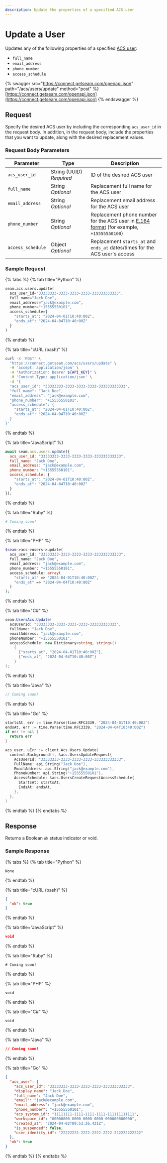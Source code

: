```yaml
---
description: Update the properties of a specified ACS user
---
```


# Update a User

Updates any of the following properties of a specified [ACS user](../../../capability-guides/access-systems/user-management/):

* `full_name`
* `email_address`
* `phone_number`
* `access_schedule`

{% swagger src="https://connect.getseam.com/openapi.json" path="/acs/users/update" method="post" %}
[https://connect.getseam.com/openapi.json](https://connect.getseam.com/openapi.json)
{% endswagger %}

## Request

Specify the desired ACS user by including the corresponding `acs_user_id` in the request body. In addition, in the request body, include the properties that you want to update, along with the desired replacement values.

### Request Body Parameters

<table><thead><tr><th>Parameter</th><th width="112.33333333333331">Type</th><th>Description</th></tr></thead><tbody><tr><td><code>acs_user_id</code></td><td>String (UUID)<br><em>Required</em></td><td>ID of the desired ACS user</td></tr><tr><td><code>full_name</code></td><td>String<br><em>Optional</em></td><td>Replacement full name for the ACS user</td></tr><tr><td><code>email_address</code></td><td>String<br><em>Optional</em></td><td>Replacement email address for the ACS user</td></tr><tr><td><code>phone_number</code></td><td>String<br><em>Optional</em></td><td>Replacement phone number for the ACS user in <a href="https://www.itu.int/rec/T-REC-E.164/en">E.164 format</a> (for example, <code>+15555550100</code>)</td></tr><tr><td><code>access_schedule</code></td><td>Object<br><em>Optional</em></td><td>Replacement <code>starts_at</code> and <code>ends_at</code> dates/times for the ACS user's access</td></tr></tbody></table>

### Sample Request

{% tabs %}
{% tab title="Python" %}
```python
seam.acs.users.update(
  acs_user_id="33333333-3333-3333-3333-333333333333",
  full_name="Jack Doe",
  email_address="jack@example.com",
  phone_number="+15555550101",
  access_schedule={
    "starts_at": "2024-04-01T10:40:00Z",
    "ends_at": "2024-04-04T10:40:00Z"
  }
)
```
{% endtab %}

{% tab title="cURL (bash)" %}
```bash
curl -X 'POST' \
  "https://connect.getseam.com/acs/users/update" \
  -H 'accept: application/json' \
  -H "Authorization: Bearer ${API_KEY}" \
  -H 'Content-Type: application/json' \
  -d '{
  "acs_user_id": "33333333-3333-3333-3333-333333333333",
  "full_name": "Jack Doe",
  "email_address": "jack@example.com",
  "phone_number": "+15555550101",
  "access_schedule": {
    "starts_at": "2024-04-01T10:40:00Z",
    "ends_at": "2024-04-04T10:40:00Z"
  }
}'
```
{% endtab %}

{% tab title="JavaScript" %}
```javascript
await seam.acs.users.update({
  acs_user_id: "33333333-3333-3333-3333-333333333333",
  full_name: "Jack Doe",
  email_address: "jack@example.com",
  phone_number: "+15555550101",
  access_schedule: {
    "starts_at": "2024-04-01T10:40:00Z",
    "ends_at": "2024-04-04T10:40:00Z"
  }
});
```
{% endtab %}

{% tab title="Ruby" %}
```ruby
# Coming soon!
```
{% endtab %}

{% tab title="PHP" %}
```php
$seam->acs->users->update(
  acs_user_id: "33333333-3333-3333-3333-333333333333",
  full_name: "Jack Doe",
  email_address: "jack@example.com",
  phone_number: "+15555550101",
  access_schedule: array(
    "starts_at" => "2024-04-01T10:40:00Z",
    "ends_at" => "2024-04-04T10:40:00Z"
  )
);
```
{% endtab %}

{% tab title="C#" %}
```csharp
seam.UsersAcs.Update(
  acsUserId: "33333333-3333-3333-3333-333333333333",
  fullName: "Jack Doe",
  emailAddress: "jack@example.com",
  phoneNumber: "+15555550101",
  accessSchedule: new Dictionary<string, string>()
    {
      {"starts_at", "2024-04-01T10:40:00Z"},
      {"ends_at", "2024-04-04T10:40:00Z"}
    }
);
```
{% endtab %}

{% tab title="Java" %}
```java
// Coming soon!
```
{% endtab %}

{% tab title="Go" %}
```go
startsAt, err := time.Parse(time.RFC3339, "2024-04-01T10:40:00Z")
endsAt, err := time.Parse(time.RFC3339, "2024-04-04T10:40:00Z")
if err != nil {
  return err
}

acs_user, uErr := client.Acs.Users.Update(
  context.Background(), &acs.UsersUpdateRequest{
    AcsUserId: "33333333-3333-3333-3333-333333333333",
    FullName: api.String("Jack Doe"),
    EmailAddress: api.String("jack@example.com"),
    PhoneNumber: api.String("+15555550101"),
    AccessSchedule: &acs.UsersCreateRequestAccessSchedule{
      StartsAt: startsAt,
      EndsAt: endsAt,
    },
  },
)
```
{% endtab %}
{% endtabs %}

## Response

Returns a Boolean `ok` status indicator or void.

### Sample Response

{% tabs %}
{% tab title="Python" %}
```
None
```
{% endtab %}

{% tab title="cURL (bash)" %}
```json
{
  "ok": true
}
```
{% endtab %}

{% tab title="JavaScript" %}
```json
void
```
{% endtab %}

{% tab title="Ruby" %}
```
# Coming soon!
```
{% endtab %}

{% tab title="PHP" %}
```
void
```
{% endtab %}

{% tab title="C#" %}
```
void
```
{% endtab %}

{% tab title="Java" %}
```json
// Coming soon!
```
{% endtab %}

{% tab title="Go" %}
```json
{
  "acs_user": {
    "acs_user_id": "33333333-3333-3333-3333-333333333333",
    "display_name": "Jack Doe",
    "full_name": "Jack Doe",
    "email": "jack@example.com",
    "email_address": "jack@example.com",
    "phone_number": "+15555550101",
    "acs_system_id": "11111111-1111-1111-1111-111111111111",
    "workspace_id": "00000000-0000-0000-0000-000000000000",
    "created_at": "2024-04-02T09:53:26.421Z",
    "is_suspended": false,
    "user_identity_id": "22222222-2222-2222-2222-222222222222"
  },
  "ok": true
}
```
{% endtab %}
{% endtabs %}
